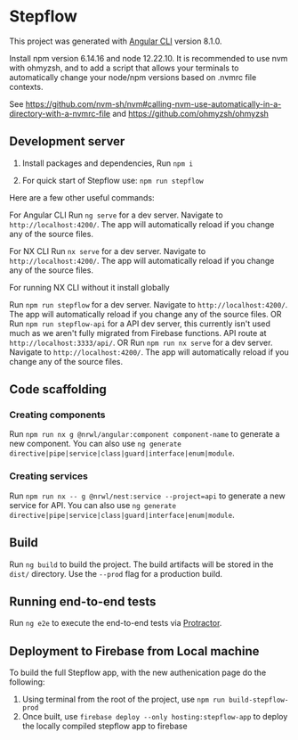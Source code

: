 # Stepflow

This project was generated with [Angular CLI](https://github.com/angular/angular-cli) version 8.1.0.

Install npm version 6.14.16 and node 12.22.10. It is recommended to use nvm with ohmyzsh, and to add a script that allows your terminals to automatically change your node/npm versions based on .nvmrc file contexts.

See https://github.com/nvm-sh/nvm#calling-nvm-use-automatically-in-a-directory-with-a-nvmrc-file
and
https://github.com/ohmyzsh/ohmyzsh

## Development server

1. Install packages and dependencies,
   Run `npm i`

2. For quick start of Stepflow use:
   `npm run stepflow`

Here are a few other useful commands:

For Angular CLI
Run `ng serve` for a dev server. Navigate to `http://localhost:4200/`. The app will automatically reload if you change any of the source files.

For NX CLI
Run `nx serve` for a dev server. Navigate to `http://localhost:4200/`. The app will automatically reload if you change any of the source files.

For running NX CLI without it install globally

Run `npm run stepflow` for a dev server. Navigate to `http://localhost:4200/`. The app will automatically reload if you change any of the source files.
OR
Run `npm run stepflow-api` for a API dev server, this currently isn't used much as we aren't fully migrated from Firebase functions. API route at `http://localhost:3333/api/`.
OR
Run `npm run nx serve` for a dev server. Navigate to `http://localhost:4200/`. The app will automatically reload if you change any of the source files.

## Code scaffolding

### Creating components

Run `npm run nx g @nrwl/angular:component component-name` to generate a new component. You can also use `ng generate directive|pipe|service|class|guard|interface|enum|module`.

### Creating services

Run `npm run nx -- g @nrwl/nest:service --project=api` to generate a new service for API. You can also use `ng generate directive|pipe|service|class|guard|interface|enum|module`.

## Build

Run `ng build` to build the project. The build artifacts will be stored in the `dist/` directory. Use the `--prod` flag for a production build.

## Running end-to-end tests

Run `ng e2e` to execute the end-to-end tests via [Protractor](http://www.protractortest.org/).

## Deployment to Firebase from Local machine

To build the full Stepflow app, with the new authenication page do the following:

1. Using terminal from the root of the project, use `npm run build-stepflow-prod`
2. Once built, use `firebase deploy --only hosting:stepflow-app` to deploy the locally compiled stepflow app to firebase
